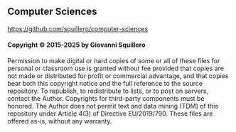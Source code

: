 ## Computer Sciences

<https://github.com/squillero/computer-sciences>

#### Copyright © 2015-2025 by Giovanni Squillero

Permission to make digital or hard copies of some or all of these files for
personal or classroom use is granted without fee provided that copies are not
made or distributed for profit or commercial advantage, and that copies bear
both this copyright notice and the full reference to the source repository.
To republish, to redistribute to lists, or to post on servers, contact the
Author. Copyrights for third-party components must be honored.
The Author does not permit text and data mining (TDM) of this repository under
Article 4(3) of Directive EU/2019/790.
These files are offered as-is, without any warranty.
